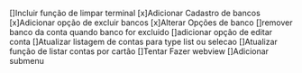[]Incluir função de limpar terminal
[x]Adicionar Cadastro de bancos
[x]Adicionar opção de excluir bancos
[x]Alterar Opções de banco
[]remover banco da conta quando banco for excluido
[]adicionar opção de editar conta
[]Atualizar listagem de contas para type list ou selecao
[]Atualizar função de listar contas por cartão
[]Tentar Fazer webview
[]Adicionar submenu